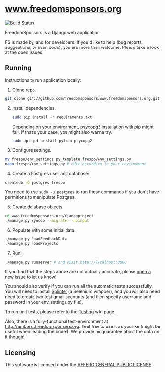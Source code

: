 www.freedomsponsors.org
=======================

[![Build Status](https://secure.travis-ci.org/freedomsponsors/www.freedomsponsors.org.png)](http://travis-ci.org/freedomsponsors/www.freedomsponsors.org)

FreedomSponsors is a Django web application.

FS is made by, and for developers.
If you'd like to help (bug reports, suggestions, or even code), you are more than welcome.
Please take a look at the open issues.

## Running

Instructions to run application locally:

1. Clone repo.

  ```bash
  git clone git://github.com/freedomsponsors/www.freedomsponsors.org.git
  ```

2. Install dependencies.

    ```bash
    sudo pip install -r requirements.txt
    ```

    Depending on your environment, psycopg2 installation with pip might fail.
    If that's your case, you might also wanna try.

    ```bash
    sudo apt-get install python-psycopg2
    ```

3. Configure settings.

  ```bash
  mv frespo/env_settings.py_template frespo/env_settings.py
  nano frespo/env_settings.py # edit according to your environment
  ```

4. Create a Postgres user and database:

  ```bash
  createdb -O postgres frespo
  ````

  You need to use `sudo -u postgres` to run these commands if you don't
  have permitions to manipulate Postgres.

5. Create database objects.

  ```bash
  cd www.freedomsponsors.org/djangoproject
  ./manage.py syncdb --migrate --noinput
  ```

6. Populate with some initial data.

  ```bash
  ./manage.py loadFeedbackData
  ./manage.py loadProjects
  ```

7. Run!

  ```bash
  ./manage.py runserver # and visit http://localhost:8000
  ```

If you find that the steps above are not actually accurate, please [open a new issue to let us know](https://github.com/freedomsponsors/www.freedomsponsors.org/issues/new)!

You should also verify if you can run all the automatic tests successfully.
You will need to install [Splinter](https://github.com/cobrateam/splinter) (a Selenium wrapper), and you will also need need to create two test gmail accounts (and then specify username and password in your env_settings.py file).

To run unit tests, please refer to the [Testing](https://github.com/freedomsponsors/www.freedomsponsors.org/wiki/Testing) wiki page.

Also, there is a fully-functional test-environment at http://ambtest.freedomsponsors.org.
Feel free to use it as you like (might be useful when reading the code!). We provide no guarantee about the data on it though!

## Licensing

This software is licensed under the [AFFERO GENERAL PUBLIC LICENSE](http://www.gnu.org/licenses/agpl-3.0.html)

